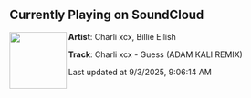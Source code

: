 ## Currently Playing on SoundCloud

[<img align="left" width="100" src="https://i1.sndcdn.com/artworks-4SIJnvZ7rhZsAppg-q2JjEA-t500x500.png">](https://soundcloud.com/adamkalibass/charli-xcx-guess-adam-kali-2)

**Artist**: Charli xcx, Billie Eilish 

**Track**: Charli xcx - Guess (ADAM KALI REMIX)

Last updated at 9/3/2025, 9:06:14 AM
